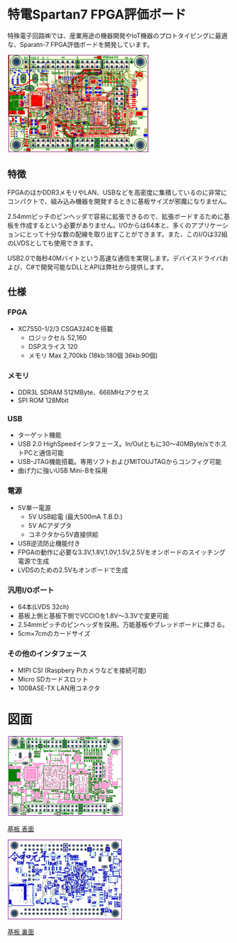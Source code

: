 # 特電Spartan7 FPGA評価ボード
特殊電子回路㈱では、産業用途の機器開発やIoT機器のプロトタイピングに最適な、Sparatn-7 FPGA評価ボードを開発しています。

<img src="https://github.com/tokuden/Spartan7/blob/master/img/pcball.png" width="320">

## 特徴
FPGAのほかDDR3メモリやLAN、USBなどを高密度に集積しているのに非常にコンパクトで、組み込み機器を開発するときに基板サイズが邪魔になりません。

2.54mmピッチのピンヘッダで容易に拡張できるので、拡張ボードするために基板を作成するという必要がありません。I/Oからは64本と、多くのアプリケーションにとって十分な数の配線を取り出すことができます。また、このI/Oは32組のLVDSとしても使用できます。

USB2.0で毎秒40Mバイトという高速な通信を実現します。デバイスドライバおよび、C#で開発可能なDLLとAPIは弊社から提供します。

## 仕様
### FPGA
- XC7S50-1/2/3 CSGA324Cを搭載
	- ロジックセル 52,160
	- DSPスライス 120
	- メモリ Max 2,700kb (18kb:180個 36kb:90個)

### メモリ
- DDR3L SDRAM 512MByte、666MHzアクセス
- SPI ROM 128Mbit

### USB
- ターゲット機能
- USB 2.0 HighSpeedインタフェース。In/Outともに30～40MByte/sでホストPCと通信可能
- USB-JTAG機能搭載。専用ソフトおよびMITOUJTAGからコンフィグ可能
- 曲げ力に強いUSB Mini-Bを採用

### 電源

- 5V単一電源
	- 5V USB給電 (最大500mA T.B.D.)
	- 5V ACアダプタ
	- コネクタから5V直接供給
- USB逆流防止機能付き
- FPGAの動作に必要な3.3V,1.8V,1.0V,1.5V,2.5Vをオンボードのスイッチング電源で生成
- LVDSのための2.5Vもオンボードで生成

### 汎用I/Oポート

- 64本(LVDS 32ch)
- 基板上側と基板下側でVCCIOを1.8V～3.3Vで変更可能
- 2.54mmピッチのピンヘッダを採用。万能基板やブレッドボードに挿さる。
- 5cm×7cmのカードサイズ

### その他のインタフェース

- MIPI CSI (Raspbery Piカメラなどを接続可能)
- Micro SDカードスロット
- 100BASE-TX LAN用コネクタ

# 図面
![](https://github.com/tokuden/Spartan7/blob/master/img/pcbtop.png)

[基板 表面](https://github.com/tokuden/Spartan7/blob/master/pcb/TOP.pdf)

![](https://github.com/tokuden/Spartan7/blob/master/img/pcbbot.png)

[基板 裏面](https://github.com/tokuden/Spartan7/blob/master/pcb/BOT.pdf)

